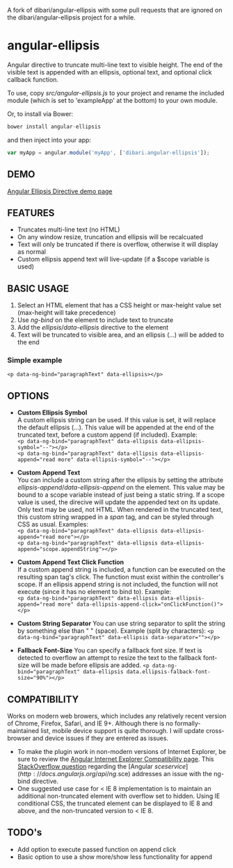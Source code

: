 A fork of dibari/angular-ellipsis with some pull requests that are ignored on the dibari/angular-ellipsis project for a while.

angular-ellipsis
================

Angular directive to truncate multi-line text to visible height.  The end of the visible text is appended with an ellipsis, optional text, and optional click callback function.
   
To use, copy *src/angular-ellipsis.js* to your project and rename the included module (which is set to 'exampleApp' at the bottom) to your own module.

Or, to install via Bower:
```javascript
bower install angular-ellipsis
```
and then inject into your app:
```javascript
var myApp = angular.module('myApp', ['dibari.angular-ellipsis']);
```

DEMO
--------
[Angular Ellipsis Directive demo page](http://dibari.github.io/angular-ellipsis.html "Angular Ellipsis Directive")

FEATURES
--------
* Truncates multi-line text (no HTML)
* On any window resize, truncation and ellipsis will be recalcuated
* Text will only be truncated if there is overflow, otherwise it will display as normal
* Custom ellipsis append text will live-update (if a $scope variable is used)

BASIC USAGE
--------
1. Select an HTML element that has a CSS height or max-height value set (max-height will take precedence)
2. Use *ng-bind* on the element to include text to truncate
3. Add the *ellipsis*/*data-ellipsis* directive to the element
4. Text will be truncated to visible area, and an ellipsis (...) will be added to the end

### Simple example
``<p data-ng-bind="paragraphText" data-ellipsis></p>``   

OPTIONS
--------
* **Custom Ellipsis Symbol**   
A custom ellipsis string can be used.  If this value is set, it will replace the default ellipsis (...).  This value will be appended at the end of the truncated text, before a custom append (if included).  Example:   
``<p data-ng-bind="paragraphText" data-ellipsis data-ellipsis-symbol="--"></p>``   
``<p data-ng-bind="paragraphText" data-ellipsis data-ellipsis-append="read more" data-ellipsis-symbol="--"></p>``   

* **Custom Append Text**   
You can include a custom string after the ellipsis by setting the attribute *ellipsis-append*/*data-ellipsis-append* on the element.  This value may be bound to a scope variable instead of just being a static string.  If a scope value is used, the direcive will update the appended text on its update.  Only text may be used, not HTML.  When rendered in the truncated text, this custom string wrapped in a *span* tag, and can be styled through CSS as usual.  Examples:   
``<p data-ng-bind="paragraphText" data-ellipsis data-ellipsis-append="read more"></p>``   
``<p data-ng-bind="paragraphText" data-ellipsis data-ellipsis-append="scope.appendString"></p>``   

* **Custom Append Text Click Function**   
If a custom append string is included, a function can be executed on the resulting span tag's click.  The function must exist within the controller's scope.  If an ellipsis append string is not included, the function will not execute (since it has no element to bind to).  Example:   
``<p data-ng-bind="paragraphText" data-ellipsis data-ellipsis-append="read more" data-ellipsis-append-click="onClickFunction()"></p>``   

* **Custom String Separator**
You can use string separator to split the string by something else than " " (space). Example (split by characters):
``<p data-ng-bind="paragraphText" data-ellipsis data-separator=""></p>``

* **Fallback Font-Size**
You can specify a fallback font size.  If text is detected to overflow an attempt to resize the text to the fallback font-size will be made before ellipsis are added.
``<p data-ng-bind="paragraphText" data-ellipsis data.ellipsis-falback-font-size="90%"></p>``

COMPATIBILITY
--------
Works on modern web browers, which includes any relatively recent version of Chrome, Firefox, Safari, and IE 9+.  Although there is no formally-maintained list, mobile device support is quite thorough.  I will update cross-browser and device issues if they are entered as issues.   
* To make the plugin work in non-modern versions of Internet Explorer, be sure to review the [Angular Internet Explorer Compatibility page](http://docs.angularjs.org/guide/ie).  This [StackOverflow question](http://stackoverflow.com/questions/18506458/sceiequirks-strict-contextual-escaping-does-not-support-internet-explorer-ve) regarding the [Angular $sce service](http://docs.angularjs.org/api/ng.$sce) addresses an issue with the ng-bind directive.   
* One suggested use case for < IE 8 implementation is to maintain an additional non-truncated element with overflow set to hidden.  Using IE conditional CSS, the truncated element can be displayed to IE 8 and above, and the non-truncated version to < IE 8.

TODO's
--------
* Add option to execute passed function on append click
* Basic option to use a show more/show less functionality for append
